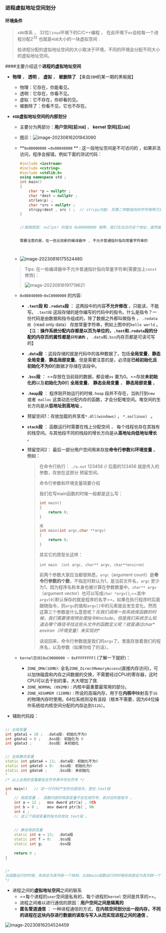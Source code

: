 ### 进程虚拟地址空间划分



#### 环境条件

> `x86`体系 ， 32位`linux`环境下的C/C++编程 ， 在此环境下`os`会给每一个进程分配$2^{32}$ 也就是`4GB`大小的一块虚拟空间 . 
>
> 给进程分配的虚拟地址空间的大小取决于环境，不同的环境会分配不同大小的虚拟地址空间。



####主要介绍这个**进程的虚拟地址空间**

+ **物理** ， **透明** ， **虚拟** ， **被删除了**    【来自`IBM`的某一期的黑板报】

  + 物理：它存在，你能看见。
  + 透明：它存在，你看不见。
  + 虚拟：它不存在，你却看的见。
  + 被删除了：你看不见，它也不存在。

+ **`4GB`虚拟地址空间的内部划分** 

  + 主要分为两部分：**用户空间[前`3GB`]** ， **kernel 空间[后`1GB`]** 
  + 图示：![image-20230816201943090](assets/image-20230816201943090.png)

  

  + **`0x00000000` ~`0x08048000` ** : 这一段地址空间是不可访问的 ，如果非法访问，程序会报错。例如下面的测试代码：

    ```C++
    #include <iostream>
    #include <cstring>
    #include <stdlib.h> 
    using namespace std ; 
    int main()
    {
    	char *p = nullptr ; 
    	char *dest = nullptr ; 
    	strlen(p) ; 
    	char *src = nullptr ; 
    	strcpy(dest , src ) ;  // strcpy功能: 将第二参数指向的字符串拷贝到第一参数指向的地址，遇到'\0' 结束。
    }
    
    
    //报错原因: nullptr 的值与 0x00000000 相等，我们无法访问这个地址，虽然编译的时候不会出问题，但运行时程序会直接崩溃。
    
    
    需要注意的是，在一些比较新的编译器中 , 不允许普通指针指向常量字符串的
    
    
    
    
    ```

  + ![image-20230816175524480](assets/image-20230816175524480.png)

  >Tips: 在一些编译器中不允许普通指针指向常量字符串[需要加上`const`修饰]：
  >
  >![image-20230816191719621](assets/image-20230816191719621.png)

  + `0x08048000~0xC0000000` 的内容:

    + **`.text`段 和 `.rodata`段** ： 这两段中的内容**不允许修改** ，只能读，不能写。 `.text段` 这段存储的是你编写的代码中的指令。什么是指令？一份代码是由数据和指令组成的，除了数据之外都叫做指令 ， `.rodata段`（read only data） 存放常量字符串，例如上图中的`hello world`   。 【注：**操作系统分配内存都是以页为单位的，`.text`和`.rodata`段的分配的内存页的属性都是`只可读的`** ， `.data`和`.bss`内存页都是可读可写的】

    + **`.data`段** ：这段存储的就是代码中的各种数据了，包括**全局变量**，**静态全局变量**，**静态局部变量**。但是需要注意的是，必须是**已经初始化且初始化不为0**的数据才存储在该段中。

    + **`.bss`段** ： ==存放在当前段的数据，都会被`os` 置为0。==存放**未初始化的**以及**初始化为0**的 **全局变量**， **静态全局变量** ， **静态局部变量** 。 

    + **`.heap`段** ： 程序刚开始运行的时候`.heap` 段并不存在，当执行到`new `或者` malloc` 这类动态分配内存的函数，才会分配堆空间。堆空间的生长方向是从**低地址到高地址** 。 

    + 预留空间1：存放加载的共享库`*.dll(windows)`  ， `*.so(linux) `   。 

    + **`stack`段** ： 函数运行时需要在栈上分配空间 ， 每个线程也存在其独有的栈空间。与其他段不同的栈段的增长方向是从**高地址向低地址增长** 。 

    + 预留空间2： 最后一部分用户空间用来存放**命令行参数**和**环境变量** 。例如：

      > 在命令行执行： `./a.out`   123456               // 后面的123456 就是传入的参数，存放在这部分 预留空间。
      >
      > 
      >
      > 命令行参数和环境变量简要介绍
      >
      > 我们在写main函数的时候一般都是这么写：
      >
      > ```C++
      > int main()
      > {
      >     return 0;
      > }
      >  
      > 或
      > int main(int argc,char **argv)
      > {
      >     return 0;
      > }
      > ```
      >
      > 其实它的原型长这样：
      >
      > `int main （int argc, char** argv, char**environ）`
      >
      > 前两个参数大家应当都很熟悉，`argc`（argument count）是**命令行参数的个数**，不指定时默认为1，是当前文件名，`argc` 至少为1，因为程序名称本身也被计算在参数数量中。`char** argv`（argument vector）也可以写成`char *argv[]`,==其中`argv[0]`默认保存的就是程序的名字==。如果在执行程序时后面跟随指令，则`argc`的值和`argv[]`中的元素就会发生变化。然而这第三个参数是什么意思呢？**在我们调用一些系统库函数的时候，我们需要使用预处理指令#include。但是我们系统怎么知道去哪个路径寻找这些头文件的函数定义呢？就是通过char\** environ（环境变量）来实现的**
      >
      > 话说回来，命令行参数就是我们的`argv`了。里面存放着我们的程序名，以及参数（如果你给了的话）。

  + `kernel空间[0xC0000000 ~ 0xFFFFFFFF]` (了解一下就好)：

    + `ZONE_DMA(16MB)`:  全名`ZONE_DirectMemoryAccess`(直接内存访问)，可以加快磁盘和内存之间数据的交换，不需要经过CPU的寄存器，这时CPU可以去干别的事，大大增加了效.
    + `ZONE_NORMAL (892MB)` :   内核中最重要最常用的部分。
    + `ZONE_HIGHMEM (128MB)` : 所说的高端内存，用于在**内核中**映射高于`1G`的物理内存时使用。64位系统则没有该段（根本不需要，因为64位操作系统给内核空间分配的内存达到`512G`）。

+ 辅助代码段：

```C++

// 全局变量
int gdata1 = 10 ;  .data段: 初始化不为0 
int gdata2 = 0 ;   .bss段: 初始化为 0
int gdata3 ;       .bss段: 未初始化


// 全局静态变量
static int gdata4 = 11; .data段: 初始化不为0
static int gdata5 = 0:  .bss段: 初始化为0
static int gdata6 ;     .bss段: 未初始化 
‘
/* 以上全局的变量都会在符号表中存在符号 */ 

int main()   // 这一行代码产生的也是指令，放在.text段
{
    // 局部变量 ， 函数内部的局部变量不会生成符号，其对应的是指令 。 
    int a = 12 ;   mov dword ptr[a] , 0Ch  
    int b = 0 ;    mov dword ptr[b] , 0h
    int c ;
    // 这三个局部变量的指令存放在.text段 。  
    
    
    // 静态局部变量
    static int e = 13;  .data段
    static int f = 0:   .bss段
    static int g;       .bss段
   
    return 0 ; 
}


/*
当函数运行的时候，系统会为其开辟一个栈帧，比如main函数运行的时候系统就会为其开辟一个栈帧。
*/
```



+ 进程之间的**虚拟地址空间**之间的联系
  + ==每个进程的`user`空间是私有的，每个进程的`kernel` 空间是共享的==。
  + 进程之间难以进行通信的原因：**用户空间之间是隔离的** 
  + **匿名管道通信** ： 一种进程通信的方式，**在内核空间划分出一段内存，不同的进程在这块内存进行数据的读取与写入从而实现进程之间的通信** 。 

![image-20230816204524459](assets/image-20230816204524459.png)